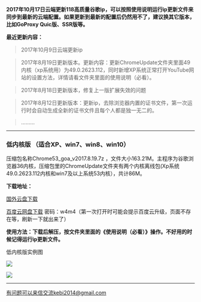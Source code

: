 **2017年10月17日云端更新118高质量谷歌ip，可以按照使用说明运行ip更新文件来同步到最新的云端配置。如果更新到最新的配置后仍然用不了，建议换其它版本，比如GoProxy Quic版、SSR版等。**

**最近更新内容：**

> 2017年10月9日云端更新ip

> 2017年8月19日更新版本。更新内容：更新ChromeUpdate文件夹里面49内核（xp系统用）为49.0.2623.112，同时新增XP系统正常打开YouTube网站的设置方法，详情请看文件夹里面的使用说明（必看）。

> 2017年8月18日更新版本，修复上一版扩展失效的问题

> 2017年8月12日更新版本：更新ip，去除浏览器内置的证书文件，第一次运行时会自动生成全新的证书文件且每个人都是独一无二的。

> .........

***

### 低内核版 （适合XP、win7、win8、win10）

压缩包名称Chrome53_goa_v2017.8.19.7z ，文件大小163.21M。主程序为谷歌浏览器36内核，压缩包里的ChromeUpdate文件夹有两个内核离线包(Xp系统49.0.2623.112内核和win7及以上系统53内核），共计86M。

**下载地址：**

[国外云盘下载](https://nofile.io/f/yxG4EdRjrVs/Chrome53_goa_v2017.8.19.7z) 

[百度云网盘下载](https://pan.baidu.com/s/1nuFG9D3) 密码：w4m4（第一次打开时可能会提示百度云升级，页面不存在等，刷新一下就出来了）


**使用方法：下载后解压，按文件夹里面的《使用说明（必看）》操作。不好用的时候记得运行ip更新文件。**

低内核版实例图

![](https://raw.githubusercontent.com/Alvin9999/pac2/master/softimag/53chromega001.png)

![](https://raw.githubusercontent.com/Alvin9999/pac2/master/GOA1.png)


***

有问题可以来信交流kebi2014@gmail.com
